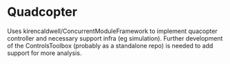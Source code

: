 # Quadcopter
Uses kirencaldwell/ConcurrentModuleFramework to implement quacopter controller and necessary support infra (eg simulation). Further development of the ControlsToolbox (probably as a standalone repo) is needed to add support for more analysis. 
